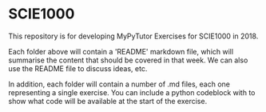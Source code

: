 # SCIE1000
This repository is for developing MyPyTutor Exercises for SCIE1000 in 2018.

Each folder above will contain a 'README' markdown file, which will summarise the content that should be covered in that week. We can also use the README file to discuss ideas, etc.

In addition, each folder will contain a number of .md files, each one representing a single exercise. You can include a python codeblock with to show what code will be available at the start of the exercise.
